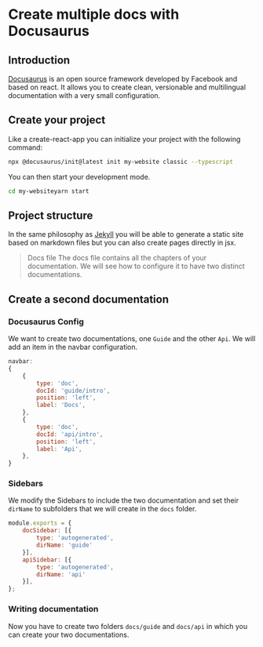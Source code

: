 # Create multiple docs with Docusaurus

## Introduction

[Docusaurus](https://docusaurus.io/) is an open source framework developed by Facebook and based on react. It allows you to create clean, versionable and multilingual documentation with a very small configuration.

## Create your project

Like a create-react-app you can initialize your project with the following command:

```bash
npx @docusaurus/init@latest init my-website classic --typescript
```

You can then start your development mode.

```bash
cd my-websiteyarn start
```

## Project structure

In the same philosophy as [Jekyll](https://jekyllrb.com/) you will be able to generate a static site based on markdown files but you can also create pages directly in jsx.

> Docs file The docs file contains all the chapters of your documentation. We will see how to configure it to have two distinct documentations.
> 

## Create a second documentation

### Docusaurus Config

We want to create two documentations, one `Guide` and the other `Api`. We will add an item in the navbar configuration.

```jsx
navbar: 
{     
	{
		type: 'doc',
		docId: 'guide/intro',
		position: 'left',
		label: 'Docs',
	},
	{
		type: 'doc',
		docId: 'api/intro',
		position: 'left',
		label: 'Api',
	},
}
```

### Sidebars

We modify the Sidebars to include the two documentation and set their `dirName` to subfolders that we will create in the `docs` folder.

```jsx
module.exports = {
	docSidebar: [{ 
		type: 'autogenerated',
		dirName: 'guide' 
	}],
	apiSidebar: [{ 
		type: 'autogenerated',
		dirName: 'api' 
	}],
};
```

### Writing documentation

Now you have to create two folders `docs/guide` and `docs/api` in which you can create your two documentations.